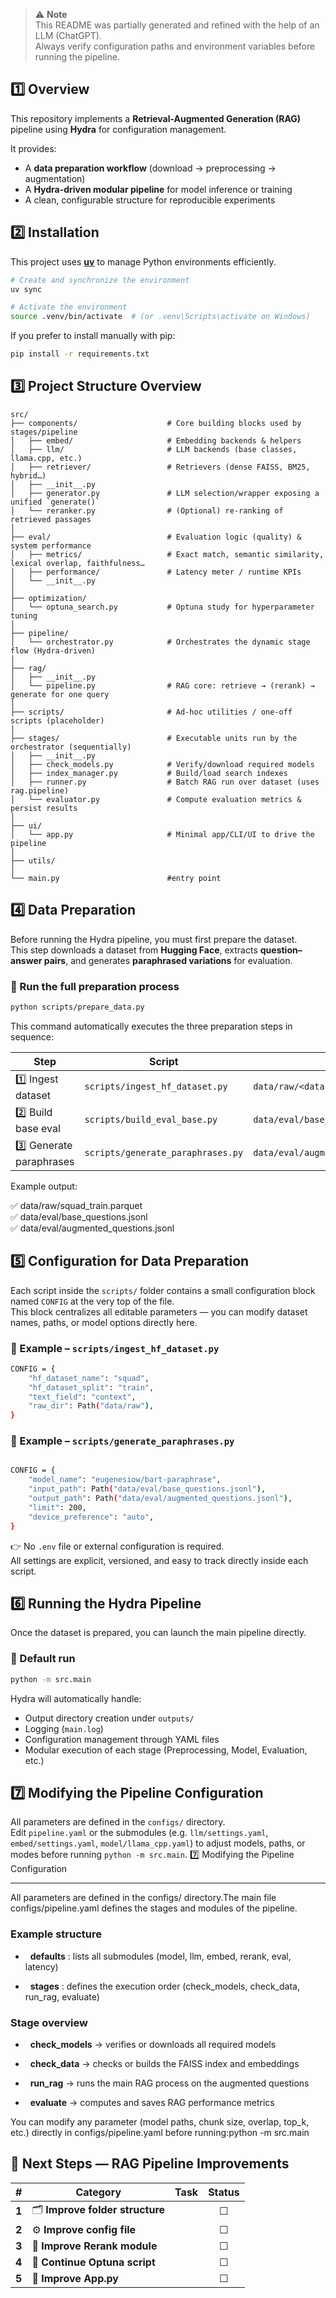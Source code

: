 > ⚠️ **Note**  
> This README was partially generated and refined with the help of an LLM (ChatGPT).  
> Always verify configuration paths and environment variables before running the pipeline.

## 1️⃣ Overview

This repository implements a **Retrieval-Augmented Generation (RAG)** pipeline using **Hydra** for configuration management.

It provides:
- A **data preparation workflow** (download → preprocessing → augmentation)
- A **Hydra-driven modular pipeline** for model inference or training
- A clean, configurable structure for reproducible experiments
## 2️⃣ Installation

This project uses **[uv](https://github.com/astral-sh/uv)** to manage Python environments efficiently.

```bash
# Create and synchronize the environment
uv sync

# Activate the environment
source .venv/bin/activate  # (or .venv\Scripts\activate on Windows)
```
If you prefer to install manually with pip:
```bash
pip install -r requirements.txt
```
## 3️⃣ Project Structure Overview

```text
src/
├── components/                    # Core building blocks used by stages/pipeline
│   ├── embed/                     # Embedding backends & helpers
│   ├── llm/                       # LLM backends (base classes, llama.cpp, etc.)
│   ├── retriever/                 # Retrievers (dense FAISS, BM25, hybrid…)
│   ├── __init__.py
│   ├── generator.py               # LLM selection/wrapper exposing a unified `generate()`
│   └── reranker.py                # (Optional) re-ranking of retrieved passages
│
├── eval/                          # Evaluation logic (quality) & system performance
│   ├── metrics/                   # Exact match, semantic similarity, lexical overlap, faithfulness…
│   ├── performance/               # Latency meter / runtime KPIs
│   └── __init__.py
│
├── optimization/
│   └── optuna_search.py           # Optuna study for hyperparameter tuning
│
├── pipeline/
│   └── orchestrator.py            # Orchestrates the dynamic stage flow (Hydra-driven)
│
├── rag/
│   ├── __init__.py
│   └── pipeline.py                # RAG core: retrieve → (rerank) → generate for one query
│
├── scripts/                       # Ad-hoc utilities / one-off scripts (placeholder)
│
├── stages/                        # Executable units run by the orchestrator (sequentially)
│   ├── __init__.py
│   ├── check_models.py            # Verify/download required models
│   ├── index_manager.py           # Build/load search indexes
│   ├── runner.py                  # Batch RAG run over dataset (uses rag.pipeline)
│   └── evaluator.py               # Compute evaluation metrics & persist results
│
├── ui/
│   └── app.py                     # Minimal app/CLI/UI to drive the pipeline
│
├── utils/
│
└── main.py                        #entry point                      
```
## 4️⃣ Data Preparation

Before running the Hydra pipeline, you must first prepare the dataset.  
This step downloads a dataset from **Hugging Face**, extracts **question–answer pairs**, and generates **paraphrased variations** for evaluation.

### 🔹 Run the full preparation process
```bash
python scripts/prepare_data.py
```
This command automatically executes the three preparation steps in sequence:

| Step | Script | Output |
|------|---------|--------|
| 1️⃣ Ingest dataset | `scripts/ingest_hf_dataset.py` | `data/raw/<dataset>_<split>.parquet` |
| 2️⃣ Build base eval | `scripts/build_eval_base.py` | `data/eval/base_questions.jsonl` |
| 3️⃣ Generate paraphrases | `scripts/generate_paraphrases.py` | `data/eval/augmented_questions.jsonl` |

Example output:

✅ data/raw/squad_train.parquet  
✅ data/eval/base_questions.jsonl  
✅ data/eval/augmented_questions.jsonl
## 5️⃣ Configuration for Data Preparation

Each script inside the `scripts/` folder contains a small configuration block named `CONFIG` at the very top of the file.  
This block centralizes all editable parameters — you can modify dataset names, paths, or model options directly here.

### 🔹 Example – `scripts/ingest_hf_dataset.py`
```bash
CONFIG = {
    "hf_dataset_name": "squad",
    "hf_dataset_split": "train",
    "text_field": "context",
    "raw_dir": Path("data/raw"),
}
```
### 🔹 Example – `scripts/generate_paraphrases.py`
```bash

CONFIG = {
    "model_name": "eugenesiow/bart-paraphrase",
    "input_path": Path("data/eval/base_questions.jsonl"),
    "output_path": Path("data/eval/augmented_questions.jsonl"),
    "limit": 200,
    "device_preference": "auto",
}
```
👉 No `.env` file or external configuration is required.  
All settings are explicit, versioned, and easy to track directly inside each script.
## 6️⃣ Running the Hydra Pipeline

Once the dataset is prepared, you can launch the main pipeline directly.

### 🔹 Default run
```bash
python -m src.main
```
Hydra will automatically handle:
- Output directory creation under `outputs/`
- Logging (`main.log`)
- Configuration management through YAML files
- Modular execution of each stage (Preprocessing, Model, Evaluation, etc.)
## 7️⃣ Modifying the Pipeline Configuration

All parameters are defined in the `configs/` directory.  
Edit `pipeline.yaml` or the submodules (e.g. `llm/settings.yaml`, `embed/settings.yaml`, `model/llama_cpp.yaml`) to adjust models, paths, or modes before running `python -m src.main`.
7️⃣ Modifying the Pipeline Configuration

----------------------------------------

All parameters are defined in the configs/ directory.The main file configs/pipeline.yaml defines the stages and modules of the pipeline.

### Example structure

*   **defaults** : lists all submodules (model, llm, embed, rerank, eval, latency)

*   **stages** : defines the execution order (check\_models, check\_data, run\_rag, evaluate)

### Stage overview

*   **check\_models** → verifies or downloads all required models

*   **check\_data** → checks or builds the FAISS index and embeddings

*   **run\_rag** → runs the main RAG process on the augmented questions

*   **evaluate** → computes and saves RAG performance metrics

You can modify any parameter (model paths, chunk size, overlap, top\_k, etc.) directly in configs/pipeline.yaml before running:python -m src.main

## 🧭 Next Steps — RAG Pipeline Improvements

| # | Category | Task | Status |
|:-:|-----------|-------|:------:|
| **1** | 🗂️ **Improve folder structure** |  | ☐ |
| **2** | ⚙️ **Improve config file** |  | ☐ |
| **3** | 🧠 **Improve Rerank module** |  | ☐ |
| **4** | 🧪 **Continue Optuna script** |  | ☐ |
| **5** | 🧩 **Improve App.py** |  | ☐ |
